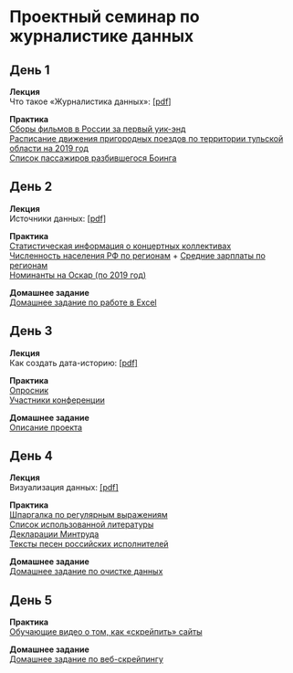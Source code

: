 # Проектный семинар по журналистике данных

## День 1
**Лекция**<br>
Что такое «Журналистика данных»: [[pdf]](/lections/lection_1.pdf)<br>

**Практика**<br>
[Сборы фильмов в России за первый уик-энд](/data/topWeekends_first_week.csv)<br>
[Расписание движения пригородных поездов по территории тульской области на 2019 год](/data/trains_tula.csv)<br>
[Список пассажиров разбившегося Боинга](https://www.flyuia.com/ua/ua/news/2020/flight-ps752-passenger-list)<br>

## День 2
**Лекция**<br>
Источники данных: [[pdf]](/lections/lection_2.pdf)<br>

**Практика**<br>
[Статистическая информация о концертных коллективах](/data/collectives.csv)<br>
[Численность населения РФ по регионам](https://showdata.gks.ru/report/278928) + [Средние зарплаты по регионам](https://showdata.gks.ru/report/278928)<br>
[Номинанты на Оскар (по 2019 год)](/data/oscar_nominations_data.csv)<br>

**Домашнее задание**<br>
[Домашнее задание по работе в Excel](/homework/hw1.md)<br>

## День 3
**Лекция**<br>
Как создать дата-историю: [[pdf]](/lections/lection_3.pdf)<br>

**Практика**<br>
[Опросник](/data/messy_countries_and_various_data_types.xlsx)<br>
[Участники конференции](data/conf.xlsx)<br>

**Домашнее задание**<br>
[Описание проекта](/homework/project_brief.md)<br>

## День 4
**Лекция**<br>
Визуализация данных: [[pdf]](/lections/lection_4.pdf)<br>

**Практика**<br>
[Шпаргалка по регулярным выражениям](/lections/regexp.jpg)<br>
[Список использованной литературы](https://studfile.net/preview/1475661/page:7/)<br>
[Декларации Минтруда](/data/declare.docx)<br>
[Тексты песен российских исполнителей](/data/songs_texts.zip)<br>

**Домашнее задание**<br>
[Домашнее задание по очистке данных](/homework/hw2.md)<br>

## День 5
**Практика**<br>
[Обучающие видео о том, как «скрейпить» сайты](https://www.webscraper.io/tutorials)<br>

**Домашнее задание**<br>
[Домашнее задание по веб-скрейпингу](/homework/hw3.md)<br>